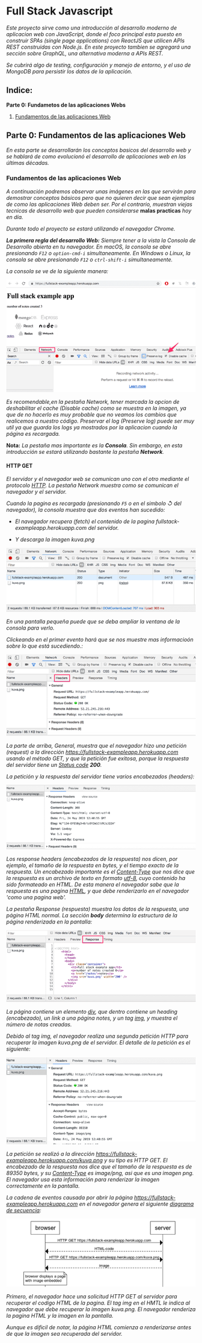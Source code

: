 # Full Stack Javascript

_Este proyecto sirve como una introducción al desarrollo moderno de aplicacion web con JavaScript, donde el foco principal esta puesto en construir SPAs (single page applications) con ReactJS que utilicen APIs REST construidas con Node.js. En este proyecto tambien se agregará una sección sobre GraphQL, una alternativa moderna a APIs REST._

_Se cubrirá algo de testing, configuración y manejo de entorno, y el uso de MongoDB para persistir los datos de la aplicación._


## Indice:

**Parte 0: Fundametos de las aplicaciones Webs**
1. [Fundamentos de las aplicaciones Web](#fundamentos-de-las-aplicaciones-web)


## Parte 0: Fundamentos de las aplicaciones Web

_En esta parte se desarrollarán los conceptos basicos del desarrollo web y se hablará de como evolucionó el desarrollo de aplicaciones web en las últimas décadas._

<div id="#fundamentos-apps-web" />

### Fundamentos de las aplicaciones Web

_A continuación podremos observar unas imágenes en las que servirán para demostrar conceptos básicos pero que no quieren decir que sean ejemplos de como las aplicaciones Web deben ser. Por el contrario, muestran viejas tecnicas de desarrollo web que pueden considerarse_ **malas practicas** _hoy en día._

_Durante todo el proyecto se estará utilizando el navegador Chrome._

**_La primera regla del desarrollo Web:_** _Siempre tener a la vista la Consola de Desarrollo abierta en tu navegador. En macOS, la consola se abre presionando `F12` o `option-cmd-i` simultaneamente. En Windows o Linux, la consola se abre presionando `F12` o `ctrl-shift-i` simultaneamente._

_La consola se ve de la siguiente manera:_

![consola](./img/part0/1e.png)

_Es recomendable,en la pestaña Network, tener marcada la opcion de deshabilitar el cache (Disable cache) como se muestra en la imagen, ya que de no hacerlo es muy probable que no veamos los cambios que realicemos a nuestro código. Preservar el log (Preserve log) puede ser muy util ya que guarda los logs ya mostrados por la aplicacion cuando la página es recargada._

**Nota:** _La pestaña mas importante es la **Consola**. Sin embargo, en esta introducción se estará utilizando bastante la pestaña **Network**._

#### HTTP GET

_El servidor y el navegador web se comunican uno con el otro mediante el protocolo [HTTP](https://developer.mozilla.org/en-US/docs/Web/HTTP). La pestaña Network muestra como se comunican el navegador y el servidor._

_Cuando la pagina es recargada (presionando `F5` o en el simbolo ↺ del navegador), la consola muestra que dos eventos han sucedido:_

* _El navegador recupera (fetch) el contenido de la pagina fullstack-exampleapp.herokuapp.com del servidor._

* _Y descarga la imagen kuva.png_

![fetches](./img/part0/2e.png)

_En una pantalla pequeña puede que se deba ampliar la ventana de la consola para verlo._

_Clickeando en el primer evento hará que se nos muestre mas informacioón sobre lo que está sucediendo.:_

![event](./img/part0/3e.png)

_La parte de arriba, General, muestra que el navegador hizo una petición (request) a la dirección https://fullstack-exampleapp.herokuapp.com usando el método GET, y que la petición fue exitosa, porque la respuesta del servidor tiene un [Status code](https://en.wikipedia.org/wiki/List_of_HTTP_status_codes) **200**._

_La petición y la respuesta del servidor tiene varios encabezados (headers):_

![headers](./img/part0/4e.png)

_Los response headers (encabezados de la respuesta) nos dicen, por ejemplo, el tamaño de la respuesta en bytes, y el tiempo exacto de la respuesta. Un encabezado importante es el [Content-Type](https://developer.mozilla.org/en-US/docs/Web/HTTP/Headers/Content-Type) que nos dice que la respuesta es un archivo de texto en formato [utf-8](https://en.wikipedia.org/wiki/UTF-8), cuyo contenido ha sido formateado en HTML. De esta manera el navegador sabe que la respuesta es una pagina [HTML](https://en.wikipedia.org/wiki/HTML), y que debe renderizarlo en el navegador 'como una pagina web'._

_La pestaña Response (respuesta) muestra los datos de la respuesta, una página HTML normal. La sección **body** determina la estructura de la página renderizada en la pantalla:_

![headers](./img/part0/5e.png)

_La página contiene un elemento [div](https://developer.mozilla.org/en-US/docs/Web/HTML/Element/div), que dentro contiene un heading (encabezado), un link a una página notes, y un tag [img](https://developer.mozilla.org/en-US/docs/Web/HTML/Element/img), y muestra el número de notas creadas._

_Debido al tag img, el navegador realiza una segunda petición HTTP para recuperar la imagen kuva.png de el servidor. El detalle de la petición es el siguiente:_

![img tag](./img/part0/6e.png)

_La petición se realizó a la dirección https://fullstack-exampleapp.herokuapp.com/kuva.png y su tipo es HTTP GET. El encabezado de la respuesta nos dice que el tamaño de la respuesta es de 89350 bytes, y su [Content-Type](https://developer.mozilla.org/en-US/docs/Web/HTTP/Headers/Content-Type) es image/png, asi que es una imagen png. El navegador usa esta información para renderizar la imagen correctamente en la pantalla._

_La cadena de eventos causada por abrir la página https://fullstack-exampleapp.herokuapp.com en el navegador genera el siguiente [diagrama de secuencia](https://www.geeksforgeeks.org/unified-modeling-language-uml-sequence-diagrams/):_

![secuence diagram](./img/part0/7e.png)

_Primero, el navegador hace una solicitud HTTP GET al servidor para recuperar el codigo HTML de la pagina. El tag img en el HMTL le indica al navegador que debe recuperar la imagen kuva.png. El navegador renderiza la pagina HTML y la imagen en la pantalla._

_Aunque es dificil de notar, la página HTML comienza a renderizarse antes de que la imagen sea recuperada del servidor._